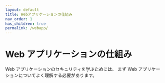 ```yaml
---
layout: default
title: Webアプリケーションの仕組み
nav_order: 1
has_children: true
permalink: /webapp/
---
```


# Web アプリケーションの仕組み

Web アプリケーションのセキュリティを学ぶためには、
まず Web アプリケーションについてよく理解する必要があります。
